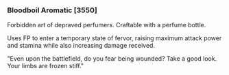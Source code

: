 ### Bloodboil Aromatic [3550]

Forbidden art of depraved perfumers. Craftable with a perfume bottle.

Uses FP to enter a temporary state of fervor, raising maximum attack power and stamina while also increasing damage received.

"Even upon the battlefield, do you fear being wounded? Take a good look. Your limbs are frozen stiff."
